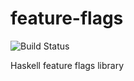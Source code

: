 feature-flags
=============

![Build Status](https://circleci.com/gh/SaneApp/feature-flags.png)

Haskell feature flags library
